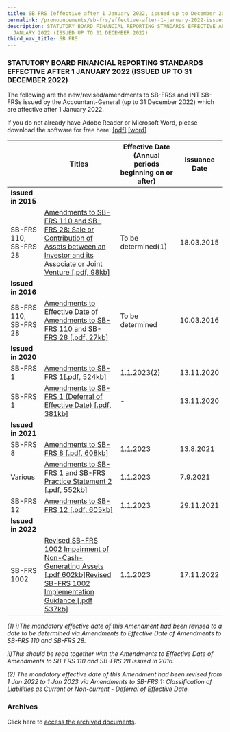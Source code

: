 ```yaml
---
title: SB FRS (effective after 1 January 2022, issued up to December 2022)
permalink: /pronouncements/sb-frs/effective-after-1-january-2022-issued-up-to-december-2022/
description: STATUTORY BOARD FINANCIAL REPORTING STANDARDS EFFECTIVE AFTER 1
  JANUARY 2022 (ISSUED UP TO 31 DECEMBER 2022)
third_nav_title: SB FRS
---
```

### STATUTORY BOARD FINANCIAL REPORTING STANDARDS EFFECTIVE AFTER 1 JANUARY 2022 (ISSUED UP TO 31 DECEMBER 2022)

  

The following are the new/revised/amendments to SB-FRSs and INT SB-FRSs issued by the Accountant-General (up to 31 December 2022) which are affective after 1 January 2022.

If you do not already have Adobe Reader or Microsoft Word, please download the software for free here: [\[pdf\]](http://www.adobe.com/products/acrobat/readstep2.html) [\[word\]](http://www.microsoft.com/downloads/details.aspx?FamilyID=95e24c87-8732-48d5-8689-ab826e7b8fdf&DisplayLang=en)



| | Titles | Effective Date (Annual periods beginning on or after) | Issuance Date |
| -------- | -------- | -------- | -------- |
| **Issued in 2015** |  |  |  |
| SB-FRS 110, SB-FRS 28 | [Amendments to SB-FRS 110 and SB-FRS 28: Sale or Contribution of Assets between an Investor and its Associate or Joint Venture \[.pdf, 98kb\]](/files/Docs/Default%20Source/Sb%20Frs/Aft%201%20Jan%202019%20to%20Dec%202019/Titles/amendments_to_sb-frs_110_and_sb-frs_28.pdf) | To be determined(1) | 18.03.2015 |
| **Issued in 2016** |  |  |  |
| SB-FRS 110, SB-FRS 28 | [Amendments to Effective Date of Amendments to SB-FRS 110 and SB-FRS 28 [.pdf, 27kb]](/files/Docs/Default%20Source/Sb%20Frs/Aft%201%20Jan%202019%20to%20Dec%202019/Titles/amendments_to_effective_date_of_amendments_to_sb-frs_110_and_sb-frs_28.pdf) | To be determined | 10.03.2016 |
| **Issued in 2020** |  |  |  |
| SB-FRS 1 | [Amendments to SB-FRS 1[.pdf, 524kb]](/files/Docs/Default%20Source/Sb%20Frs/Aft%201%20Jan%202020%20to%20Dec%202020/amendments-to-sb-frs-1.pdf) | 1.1.2023(2) | 13.11.2020 |
| SB-FRS 1 | [Amendments to SB-FRS 1 (Deferral of Effective Date) [.pdf, 381kb]](/files/Docs/Default%20Source/Sb%20Frs/Aft%201%20Jan%202020%20to%20Dec%202020/amendments-to-sb-frs-1---deferral-of-effective-date.pdf) | \- | 13.11.2020 |
| **Issued in 2021** |  |  |  |
| SB-FRS 8 | [Amendments to SB-FRS 8 [.pdf, 608kb]](/files/Docs/Default%20Source/Sb%20Frs/Aft%201%20Jan%202021%20to%20Dec%202021/amendments-to-sb-frs-8.pdf) | 1.1.2023 | 13.8.2021 |
| Various | [Amendments to SB-FRS 1 and SB-FRS Practice Statement 2 [.pdf, 552kb]](/files/Docs/Default%20Source/Sb%20Frs/Aft%201%20Jan%202021%20to%20Dec%202021/amendments-to-sb-frs-1-and-sb-frs-practice-statement-2.pdf) | 1.1.2023 | 7.9.2021 |
| SB-FRS 12 | [Amendments to SB-FRS 12 [.pdf, 605kb]](/files/Docs/Default%20Source/Sb%20Frs/Aft%201%20Jan%202021%20to%20Dec%202021/amendments-to-sb-frs-12.pdf) | 1.1.2023 | 29.11.2021 |
| **Issued in 2022** |  |  |  |
| SB-FRS 1002 | [Revised SB-FRS 1002 Impairment of Non-Cash-Generating Assets [.pdf 602kb]](/files/Docs/Default%20Source/Sb%20Frs/Aft%201%20Jan%202022%20to%20Dec%202022/sb-frs-1002.pdf)[Revised SB-FRS 1002 Implementation Guidance [.pdf 537kb]](/files/Docs/Default%20Source/Sb%20Frs/Aft%201%20Jan%202022%20to%20Dec%202022/sb-frs-1002-implementation-guidance.pdf) | 1.1.2023 | 17.11.2022 |

*(1) i)The mandatory effective date of this Amendment had been revised to a date to be determined via Amendments to Effective Date of Amendments to SB-FRS 110 and SB-FRS 28.*

*ii)This should be read together with the Amendments to Effective Date of Amendments to SB-FRS 110 and SB-FRS 28 issued in 2016.*

*(2) The mandatory effective date of this Amendment had been revised from 1 Jan 2022 to 1 Jan 2023 via Amendments to SB-FRS 1: Classification of Liabilities as Current or Non-current - Deferral of Effective Date.*

### Archives 

Click here to [access the archived documents](/pronouncements/sb-frs/archives/).